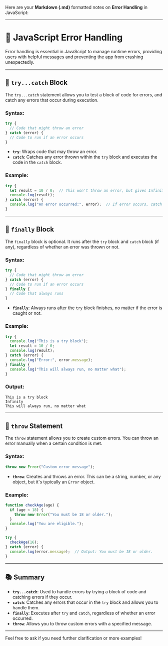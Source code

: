 Here are your **Markdown (.md)** formatted notes on **Error Handling** in JavaScript:

---

# 📝 JavaScript Error Handling

Error handling is essential in JavaScript to manage runtime errors, providing users with helpful messages and preventing the app from crashing unexpectedly.

---

## 🔹 **`try...catch` Block**

The `try...catch` statement allows you to test a block of code for errors, and catch any errors that occur during execution.

### Syntax:

```javascript
try {
  // Code that might throw an error
} catch (error) {
  // Code to run if an error occurs
}
```

* **`try`**: Wraps code that may throw an error.
* **`catch`**: Catches any error thrown within the `try` block and executes the code in the `catch` block.

### Example:

```javascript
try {
  let result = 10 / 0;  // This won't throw an error, but gives Infinity
  console.log(result);
} catch (error) {
  console.log("An error occurred:", error);  // If error occurs, catch block will run
}
```

---

## 🔹 **`finally` Block**

The `finally` block is optional. It runs after the `try` block and `catch` block (if any), regardless of whether an error was thrown or not.

### Syntax:

```javascript
try {
  // Code that might throw an error
} catch (error) {
  // Code to run if an error occurs
} finally {
  // Code that always runs
}
```

* **`finally`**: Always runs after the `try` block finishes, no matter if the error is caught or not.

### Example:

```javascript
try {
  console.log("This is a try block");
  let result = 10 / 0;
  console.log(result);
} catch (error) {
  console.log("Error:", error.message);
} finally {
  console.log("This will always run, no matter what");
}
```

### Output:

```
This is a try block
Infinity
This will always run, no matter what
```

---

## 🔹 **`throw` Statement**

The `throw` statement allows you to create custom errors. You can throw an error manually when a certain condition is met.

### Syntax:

```javascript
throw new Error("Custom error message");
```

* **`throw`**: Creates and throws an error. This can be a string, number, or any object, but it's typically an `Error` object.

### Example:

```javascript
function checkAge(age) {
  if (age < 18) {
    throw new Error("You must be 18 or older.");
  }
  console.log("You are eligible.");
}

try {
  checkAge(16);
} catch (error) {
  console.log(error.message);  // Output: You must be 18 or older.
}
```

---

## 📚 **Summary**

* **`try...catch`**: Used to handle errors by trying a block of code and catching errors if they occur.
* **`catch`**: Catches any errors that occur in the `try` block and allows you to handle them.
* **`finally`**: Executes after `try` and `catch`, regardless of whether an error occurred.
* **`throw`**: Allows you to throw custom errors with a specified message.

---

Feel free to ask if you need further clarification or more examples!
